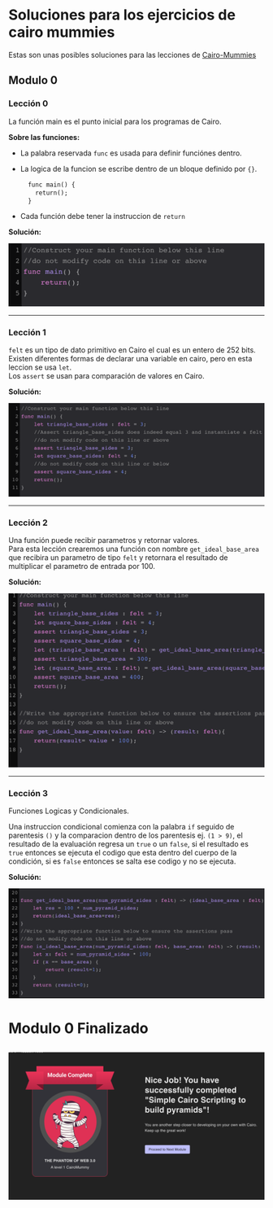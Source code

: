 # Soluciones para los ejercicios de cairo mummies

Estas son unas posibles soluciones para las lecciones de [Cairo-Mummies](https://triality.org/education/course/cairomummies)

## Modulo 0

### Lección 0

La función main es el punto inicial para los programas de Cairo.  

**Sobre las funciones:**

* La palabra reservada `func` es usada para definir funciónes dentro.
* La logica de la funcion se escribe dentro de un bloque definido por `{}`.

  ```
    func main() {
      return();
    } 
  ```

* Cada función debe tener la instruccion de `return`

**Solución:**  

![image](assets/lesson0.png "Lesson 0")
***

### Lección 1

`felt` es un tipo de dato primitivo en Cairo el cual es un entero de 252 bits.  
Existen diferentes formas de declarar una variable en cairo, pero en esta leccion se usa `let`.  
Los `assert` se usan para comparación de valores en Cairo.  

**Solución:**  

![image](assets/lesson1.png "Lesson 1")
***

### Lección 2

Una función puede recibir parametros y retornar valores.  
Para esta lección crearemos una función con nombre `get_ideal_base_area` que recibira un parametro de tipo `felt` y retornara el resultado de multiplicar el parametro de entrada por 100.  

**Solución:**  

![image](assets/lesson2.png "Lesson 2")
***

### Lección 3

Funciones Logicas y Condicionales.  

Una instruccion condicional comienza con la palabra `if` seguido de parentesis `()` y la comparacion dentro de los parentesis ej. `(1 > 9)`,  el resultado  de la evaluación regresa un `true` o un `false`, si el resultado es `true` entonces se ejecuta el codigo que esta dentro del cuerpo de la condición, si es `false` entonces se salta ese codigo  y no  se ejecuta.

**Solución:**  

![image](assets/lesson3.png "Lesson 3")

# Modulo 0 Finalizado #

![image](assets/module0-complete.png "Module complete")
---
